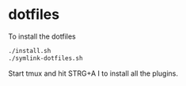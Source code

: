 # dotfiles

To install the dotfiles

```sh
./install.sh
./symlink-dotfiles.sh
```

Start tmux and hit STRG+A I to install all the plugins.

